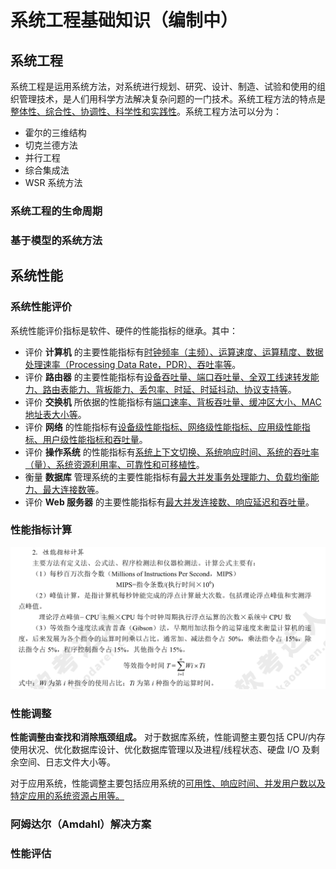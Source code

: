 # 系统工程基础知识（编制中）

## 系统工程

系统工程是运用系统方法，对系统进行规划、研究、设计、制造、试验和使用的组织管理技术，是人们用科学方法解决复杂问题的一门技术。系统工程方法的特点是<u>整体性、综合性、协调性、科学性和实践性</u>。系统工程方法可以分为：

* 霍尔的三维结构
* 切克兰德方法
* 并行工程
* 综合集成法
* WSR 系统方法
  
### 系统工程的生命周期

### 基于模型的系统方法

## 系统性能

### 系统性能评价

系统性能评价指标是软件、硬件的性能指标的继承。其中：

* 评价 **计算机** 的主要性能指标有<u>时钟频率（主频）、运算速度、运算精度、数据处理速率（Processing Data Rate，PDR）、吞吐率等</u>。
* 评价 **路由器** 的主要性能指标有<u>设备吞吐量、端口吞吐量、全双工线速转发能力、路由表能力、背板能力、丢包率、时延、时延抖动、协议支持等</u>。
* 评价 **交换机** 所依据的性能指标有<u>端口速率、背板吞吐量、缓冲区大小、MAC 地址表大小等</u>。
* 评价 **网络** 的性能指标有<u>设备级性能指标、网络级性能指标、应用级性能指标、用户级性能指标和吞吐量</u>。
* 评价 **操作系统** 的性能指标有<u>系统上下文切换、系统响应时间、系统的吞吐率（量）、系统资源利用率、可靠性和可移植性</u>。
* 衡量 **数据库** 管理系统的主要性能指标有<u>最大并发事务处理能力、负载均衡能力、最大连接数等</u>。
* 评价 **Web 服务器** 的主要性能指标有<u>最大并发连接数、响应延迟和吞吐量</u>。

### 性能指标计算

![alt text](image-1.png)

### 性能调整

**性能调整由查找和消除瓶颈组成。** 对于数据库系统，性能调整主要包括 CPU/内存使用状况、优化数据库设计、优化数据库管理以及进程/线程状态、硬盘 I/O 及剩余空间、日志文件大小等。

对于应用系统，性能调整主要包括应用系统的<u>可用性、响应时间、并发用户数以及特定应用的系统资源占用等。</u>

### 阿姆达尔（Amdahl）解决方案

### 性能评估